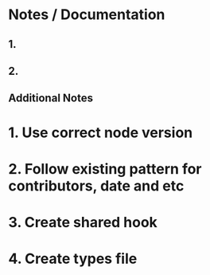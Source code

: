 # Notes / Documentation

## 1. 

## 2.

## Additional Notes

# 1. Use correct node version

# 2. Follow existing pattern for contributors, date and etc

# 3. Create shared hook

# 4. Create types file